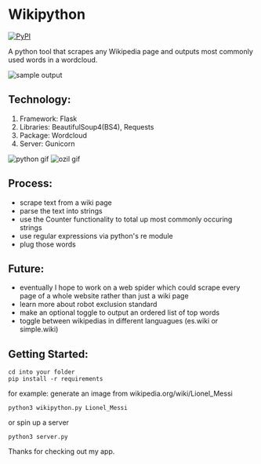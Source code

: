 # Wikipython
[![PyPI](https://img.shields.io/pypi/pyversions/Django.svg)]()

A python tool that scrapes any Wikipedia page and outputs most commonly used words in a wordcloud.

![sample output](https://github.com/cfv7/wikipython/blob/master/examples/sample.png)


## Technology:
1. Framework: Flask
2. Libraries: BeautifulSoup4(BS4), Requests
3. Package: Wordcloud
4. Server: Gunicorn

![python gif](https://github.com/cfv7/wikipython/blob/master/examples/wiki_python.gif)
![ozil gif](https://github.com/cfv7/wikipython/blob/master/examples/wiki_ozil.gif)


## Process:
* scrape text from a wiki page
* parse the text into strings
* use the Counter functionality to total up most commonly occuring strings
* use regular expressions via python's re module
* plug those words

## Future:
* eventually I hope to work on a web spider which could scrape every page of a whole website rather than just a wiki page
* learn more about robot exclusion standard
* make an optional toggle to output an ordered list of top words
* toggle between wikipedias in different languagues (es.wiki or simple.wiki)

## Getting Started:
```
cd into your folder
pip install -r requirements
```
for example: generate an image from wikipedia.org/wiki/Lionel_Messi
```
python3 wikipython.py Lionel_Messi
```
or spin up a server
```
python3 server.py 
```

Thanks for checking out my app. 

